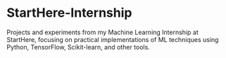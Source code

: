# StartHere-Internship
Projects and experiments from my Machine Learning Internship at StartHere, focusing on practical implementations of ML techniques using Python, TensorFlow, Scikit-learn, and other tools.
